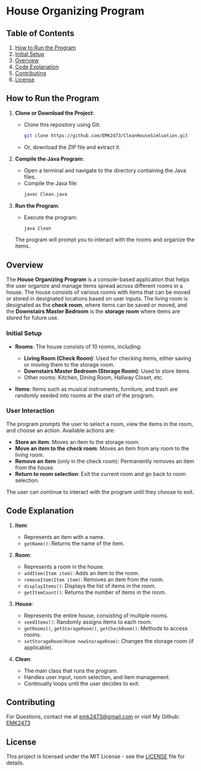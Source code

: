 # House Organizing Program


## Table of Contents

1. [How to Run the Program](#how-to-run-the-program)
2. [Initial Setup](#initial-setup)
3. [Overview](#overview)
4. [Code Explanation](#code-explanation)
5. [Contributing](#contributing)
6. [License](#license)


## How to Run the Program

1. **Clone or Download the Project**:
   - Clone this repository using Git:
     ```bash
     git clone https://github.com/EMK2473/CleanHouseSimluation.git
     ```
   - Or, download the ZIP file and extract it.

2. **Compile the Java Program**:
   - Open a terminal and navigate to the directory containing the Java files.
   - Compile the Java file:
     ```bash
     javac Clean.java
     ```

3. **Run the Program**:
   - Execute the program:
     ```bash
     java Clean
     ```

   The program will prompt you to interact with the rooms and organize the items.

## Overview

The **House Organizing Program** is a console-based application that helps the user organize and manage items spread across different rooms in a house. The house consists of various rooms with items that can be moved or stored in designated locations based on user inputs. The living room is designated as the **check room**, where items can be saved or moved, and the **Downstairs Master Bedroom** is the **storage room** where items are stored for future use.


### Initial Setup

- **Rooms**: The house consists of 10 rooms, including:
  - **Living Room (Check Room)**: Used for checking items, either saving or moving them to the storage room.
  - **Downstairs Master Bedroom (Storage Room)**: Used to store items.
  - Other rooms: Kitchen, Dining Room, Hallway Closet, etc.

- **Items**: Items such as musical instruments, furniture, and trash are randomly seeded into rooms at the start of the program.

### User Interaction

The program prompts the user to select a room, view the items in the room, and choose an action. Available actions are:

- **Store an item**: Moves an item to the storage room.
- **Move an item to the check room**: Moves an item from any room to the living room.
- **Remove an item** (only in the check room): Permanently removes an item from the house.
- **Return to room selection**: Exit the current room and go back to room selection.

The user can continue to interact with the program until they choose to exit.


## Code Explanation

1. **Item**:
   - Represents an item with a name.
   - `getName()`: Returns the name of the item.

2. **Room**:
   - Represents a room in the house.
   - `addItem(Item item)`: Adds an item to the room.
   - `removeItem(Item item)`: Removes an item from the room.
   - `displayItems()`: Displays the list of items in the room.
   - `getItemCount()`: Returns the number of items in the room.

3. **House**:
   - Represents the entire house, consisting of multiple rooms.
   - `seedItems()`: Randomly assigns items to each room.
   - `getRooms()`, `getStorageRoom()`, `getCheckRoom()`: Methods to access rooms.
   - `setStorageRoom(Room newStorageRoom)`: Changes the storage room (if applicable).

4. **Clean**:
   - The main class that runs the program.
   - Handles user input, room selection, and item management.
   - Continually loops until the user decides to exit.


## Contributing

For Questions, contact me at emk2473@gmail.com or visit My Github: [EMK2473](https://github.com/EMK2473)

## License

This project is licensed under the MIT License - see the [LICENSE](LICENSE) file for details.
